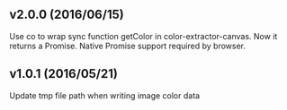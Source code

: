 ## v2.0.0 (2016/06/15)

Use co to wrap sync function getColor in color-extractor-canvas. Now it returns a Promise. Native Promise support required by browser.

## v1.0.1 (2016/05/21)

Update tmp file path when writing image color data